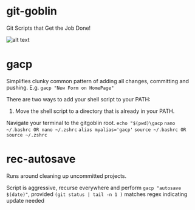 # git-goblin
Git Scripts that Get the Job Done!

![alt text](https://www.publicdomainpictures.net/pictures/200000/velka/goblin-on-corona.jpg)

# gacp
Simplifies clunky common pattern of adding all changes, committing and pushing.
E.g. `gacp "New Form on HomePage"`


There are two ways to add your shell script to your PATH:
1. Move the shell script to a directory that is already in your PATH. 

Navigate your terminal to the gitgoblin root.
`echo "$(pwd)\gacp`
`nano ~/.bashrc OR nano ~/.zshrc`
`alias myalias='gacp'` 
`source ~/.bashrc OR source ~/.zshrc` 

# rec-autosave
Runs around cleaning up uncommitted projects.

Script is aggressive, recurse everywhere and perform
`gacp "autosave $(date)"`, provided `(git status | tail -n 1 )` matches regex indicating update needed

